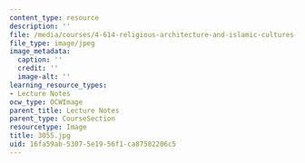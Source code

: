 ```yaml
---
content_type: resource
description: ''
file: /media/courses/4-614-religious-architecture-and-islamic-cultures-fall-2002/16fa59ab53075e1956f1ca87582206c5_3055.jpg
file_type: image/jpeg
image_metadata:
  caption: ''
  credit: ''
  image-alt: ''
learning_resource_types:
- Lecture Notes
ocw_type: OCWImage
parent_title: Lecture Notes
parent_type: CourseSection
resourcetype: Image
title: 3055.jpg
uid: 16fa59ab-5307-5e19-56f1-ca87582206c5
---
```

